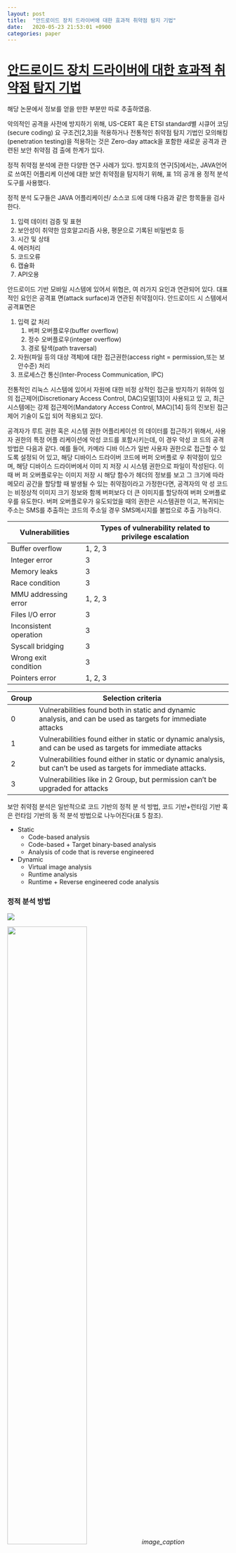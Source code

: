 ```yaml
---
layout: post
title:  "안드로이드 장치 드라이버에 대한 효과적 취약점 탐지 기법"
date:   2020-05-23 21:53:01 +0900
categories: paper
---
```


# [안드로이드 장치 드라이버에 대한 효과적 취약점 탐지 기법](http://www.dbpia.co.kr/Journal/articleDetail?nodeId=NODE07049996)

해당 논문에서 정보를 얻을 만한 부분만 따로 추출하였음.


악의적인 공격을 사전에 방지하기 위해, US-CERT
혹은 ETSI standard별 시큐어 코딩(secure coding) 요
구조건[2,3]을 적용하거나 전통적인 취약점 탐지 기법인
모의해킹(penetration testing)을 적용하는 것은 Zero-day
attack을 포함한 새로운 공격과 관련된 보안 취약점 검
출에 한계가 있다.


정적 취약점 분석에 관한 다양한 연구 사례가 있다.
방지호의 연구[5]에서는, JAVA언어로 쓰여진 어플리케
이션에 대한 보안 취약점을 탐지하기 위해, 표 1의 공개
용 정적 분석 도구를 사용했다.

정적 분석 도구들은 JAVA 어플리케이션/ 소스코
드에 대해 다음과 같은 항목들을 검사한다.
1) 입력 데이터 검증 및 표현
2) 보안성이 취약한 암호알고리즘 사용,
평문으로 기록된 비밀번호 등
3) 시간 및 상태
4) 에러처리
5) 코드오류
6) 캡슐화
7) API오용




안드로이드 기반 모바일 시스템에 있어서 위협은, 여
러가지 요인과 연관되어 있다. 대표적인 요인은 공격표
면(attack surface)과 연관된 취약점이다. 안드로이드 시
스템에서 공격표면은 
1. 입력 값 처리
    1. 버퍼 오버플로우(buffer overflow)
    2. 정수 오버플로우(integer overflow)
    3. 경로 탐색(path traversal)
2. 자원(파일 등의 대상 객체)에 대한 접근권한(access right = permission,또는 보안수준) 처리
3. 프로세스간 통신(Inter-Process Communication, IPC) 


전통적인 리눅스 시스템에 있어서 자원에 대한 비정
상적인 접근을 방지하기 위하여 임의 접근제어(Discretionary
Access Control, DAC)모델[13]이 사용되고 있
고, 최근 시스템에는 강제 접근제어(Mandatory Access
Control, MAC)[14] 등의 진보된 접근제어 기술이 도입
되어 적용되고 있다.

공격자가 루트 권한 혹은 시스템 권한 어플리케이션
의 데이터를 접근하기 위해서, 사용자 권한의 특정 어플
리케이션에 악성 코드를 포함시키는데, 이 경우 악성 코
드의 공격 방법은 다음과 같다. 예를 들어, 카메라 디바
이스가 일반 사용자 권한으로 접근할 수 있도록 설정되
어 있고, 해당 디바이스 드라이버 코드에 버퍼 오버플로
우 취약점이 있으며, 해당 디바이스 드라이버에서 이미
지 저장 시 시스템 권한으로 파일이 작성된다. 이때 버
퍼 오버플로우는 이미지 저장 시 해당 함수가 헤더의
정보를 보고 그 크기에 따라 메모리 공간을 할당할 때
발생될 수 있는 취약점이라고 가정한다면, 공격자의 악
성 코드는 비정상적 이미지 크기 정보와 함께 버퍼보다
더 큰 이미지를 할당하여 버퍼 오버플로우를 유도한다.
버퍼 오버플로우가 유도되었을 때의 권한은 시스템권한
이고, 복귀되는 주소는 SMS를 추출하는 코드의 주소일
경우 SMS메시지를 불법으로 추출 가능하다.



|Vulnerabilities|Types of vulnerability related to privilege escalation|
|------|---|
|Buffer overflow |1, 2, 3|
|Integer error |3|
|Memory leaks | 3|
|Race condition |3|
|MMU addressing error |1, 2, 3|
|Files I/O error |3|
|Inconsistent operation |3|
|Syscall bridging |3|
|Wrong exit condition | 3|
|Pointers error | 1, 2, 3|


|Group | Selection criteria|
|---|---|
|0|Vulnerabilities found both in static and dynamic analysis, and can be used as targets for immediate attacks|
|1 |Vulnerabilities found either in static or dynamic analysis, and can be used as targets for immediate attacks|
|2|Vulnerabilities found either in static or dynamic analysis, but can’t be used as targets for immediate attacks. |But if combined with other vulnerabilities, permission can be upgraded for attacks|
|3|Vulnerabilities like in 2 Group, but permission can’t be upgraded for attacks

보안 취약점 분석은 일반적으로 코드 기반의 정적 분
석 방법, 코드 기반+런타임 기반 혹은 런타임 기반의 동
적 분석 방법으로 나누어진다(표 5 참조).

- Static
    - Code-based analysis
    - Code-based + Target binary-based analysis
    - Analysis of code that is reverse engineered
- Dynamic
    - Virtual image analysis
    - Runtime analysis
    - Runtime + Reverse engineered code analysis



### 정적 분석 방법


<img src="이미지 url" width="원하는 크기">


<img src="image/0523/img17.jpg" width="60%"> *image_caption*


정적 분석 방법은 알려진 취약점 혹은 규칙에 따라서
소스 코드나 목적 코드를 분석한다. 효과적인 정적 분석
을 위하여 본 논문에서는 위협 분석을 CWE/CVE 기반
데이터로 구성하였으며, 실제 공격이 가능한 대상을 선
별하였다. US-CERT Secure Coding Guide에 따라서
분석 가능한 도구를 선정 및 개발 하였다. 도구 구성은
개발 코드의 언어별 종류, 사용하는 라이브러리, 시스템
에 따라서 다양하게 구분되며, 공격 대상이 되는 종류에
따라서 분석 도구를 선정한다. 선정된 도구를 기반으로
1차 분석하여 결과를 검토하며, 필요 시 몇몇 도구를 조
합하여 사용한다. 조합에 있어서는 분석해야 하는 코드
의 언어, 종류, 코드의 구현 방법이 다른 언어의 코드를
조합하여 사용하는 함수가 있는지, 그리고 해당 코드는
어떤 목적으로 사용되는지에 따라 다양하게 달라질 수
있으나, 본 논문에서는 ANSI표준 C 언어가 그 분석 대
상이고, C 언어로 된 코드에서 ASM코드가 포함이 되
어 있기 때문에 Flawfinder로 일반적인 C코드 취약점을
확인 하였다. 또한 AppScan이 근래 모바일 악성 코드
의 코드 구조를 모두 포함하고 있기 때문에 AppScan을
사용하였으며, Coverity의 결과와 비교 검토하였다.


### 동적 분석 방법

<img src="image/0523/img19.jpg" width="60%">


일반적인 동적 분석 방법은 런타임에 다양한 입력값
을 발생시켜서 특정 타깃 동작을 확인하는 방법을 모두
동적 분석 방법으로 분류한다면, 본 논문의 방법은 시스
템 콜을 입력값으로 발생시키고, 비정상적인 커널 크래
쉬를 특정 타깃 동작으로 확인하는 동적 분석 방법이다.
이는, 디바이스 드라이버의 입/출력은 모두 시스템 콜을
기반으로 커널 입/출력인 것이고, 발생되는 결과는 정상
적인 디바이스 드라이버 동작 혹은 커널의 대응 동작이
수행되거나, 혹은 커널의 비정상적인 동작이 발생하는
것이 예상된다. 따라서 본 논문의 실험에서는 그 중 디
바이스드라이버 함수에서 비정상적인 오버플로우 이슈
가 발생하고, 그 영향으로 커널 크래쉬가 발생하는 것을
확인하고, 보안 취약점으로 확인한다.

본 논문에서는 런타임 기반 분석 방법 중 다양한 입
력을 생성하여 비정상 입력 조합을 구성할 수 있는
dumb fuzzing을 적용하였다. Dumb fuzzing은 복잡한
공격의 탐지에는 효과적으로 적용하기 힘든 방법이지만,
오버플로우 등 주요 취약점들에 대해서는 빠른 시간 내
에 탐지할 수 있고, fuzzer 구성이 어렵지 않다는 장점
이 있다. 그러나 동적 분석 방법은 단일 디바이스 혹은
단일 시스템의 검증에서 빠른 취약점 확인 방법으로 유
용하지만, 시스템 혹은 디바이스(HW chip)에 따라 인
터페이스 및 생성 시스템 콜 등을 모두 최적화 및 수정
해야 하는 단점이 있다. 본 논문에서는 위협 분석의 대
상으로 선정된 디바이스 드라이버에 대해 각 fuzzer를
구성하여 공격 시험하였다.
동적 분석 방법에 있어서 UI에서는 필요한 파라미터
선정 및 대상 드라이버 선정/탐색 단계를 진행하며,
Fuzzer core에서는 입력된 파라미터에 따라서 시스템
콜을 구성한다. Fuzzer driver에서는 정의된 시스템 콜
을 IOCTL로 생성하며, 생성된 시스템 콜의 응답이나
혹은 시스템 크래쉬 등을 확인하여 중요 취약 함수를
확인할 수 있다. 분석 대상 드라이버(Target driver)의
세부 호출 함수의 취약점을 확인하고 결과를 검토하였다.


-----


<img src="image/0523/img26.jpg" width="60%"> 그림 4
<img src="image/0523/img28.jpg" width="60%"> 그림 5

나타난 코드에서 결국 “copy_from_user”
함수가 사용되는데, 이는 시스템 권한의 커널 모듈에서
사용자 권한의 파일이나 데이터를 읽어오기 위한 함수
이며, 읽어올 때에는 시스템권한으로 읽어온다. 위 코드
에서 data와 task 스트럭쳐(structure)가 사용되는데,
task의 내용은 그림 5와 같이 정의되어 있다.


읽어온 데이터를 저장할 때에 배열의 인덱스와 데이
터를 복사하는 것은 위 그림 5 마지막 두 라인에 for
루프로 구성되어 있다. 해당 데이터는 잘못된 입력으로
인하여 예상되는 인덱스와 데이터 보다 큰 데이터의 입
력이 발생할 수 있기 때문에 버퍼 오버플로우 취약점이
된다. 분석으로 확인된 보안 취약점은 Exynos기반의 안
드로이드 기기에서 카메라 드라이버 관련 코드에 존재
하였다.


<img src="image/0523/img26.jpg" width="60%"> 그림 6


해당 취약점에 대한 동적 분석에서는 IOCTL대상 디
바이스 드라이버 /dev/xxx만을 대상으로 하여 dumb
fuzzing을 시행하였으며, IOCTL cmd“0xC0C0????”에
서 디바이스 및 시스템 크래쉬를 확인하였다. 동적 분석
에서 전달된 ARG의 비정상적인 호출로 인하여 해당 값
이 copy_from_user 함수에서 task 스트럭쳐로 구성되
며, 해당 값으로 인하여 시스템 크래쉬가 발생 한다는
내용을 정적 분석에서 확인된 코드에서 검토 하였다. 검
토된 내용을 바탕으로 오퍼플로우가 발생되는 주소를
확인하기 위하여 특정 패턴으로 구성된 ARG를 구성하
여 호출하였으며, 정확한 오버플로우 발생 주소를 이용
하여, 이후 exploit 코드를 작성하여 PC값이 의도된
“A”의 ASCII로 조작되는지 확인하였다. 확인된 결과는
그림 6과 같다.


그림 6에서 붉은색으로 표시된 내용이 PC 값이며 의
도된 것과 같이 “A”로 변경된 것을 확인할 수 있다.
정리하면, 그림 4와 같이 정적 분석에서 확인되는 내
용이 동적 분석에서 동시에 그림 6과 같이 확인 되었다.
이는 공격자가 실제 동적 분석으로 취약점을 찾고 해당
취약점을 이용하여 시스템 권한을 시도 한다면 즉시 권
한 획득이 가능한 취약점이라는 것이 증명되는 것이다.






strncpy의 경우 입력값 크기만을 고려하면 NULL
termination 문자가누락될 수 있어 1byte의 해당 공간
이 반드시 필요하다. 그러나 많은 코드에서 위와 같이
단순히 strncpy로 변경되어 있기 때문에 잠재적 취약점
을 갖고 있다. 해당 코드의 경우 동적 분석에서는 버퍼
오버플로우 취약점이 확인되지 않고, 정적 분석에서만
확인 되었다. 검토 결과 해당 변수는 네트워크 장치의
작동이 시작되고 특정 함수가 요청되었을 때 발생하는
것으로서 본 실험에서 사용되지 않는 상황에서 동적 분
석이 시행되었기 때문에 함수가 호출되지 않았다.
